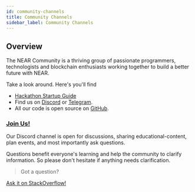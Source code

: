 ```yaml
---
id: community-channels
title: Community Channels
sidebar_label: Community Channels
---
```


## Overview

The NEAR Community is a thriving group of passionate programmers, technologists and blockchain enthusiasts working together to build a better future with NEAR.

Take a look around.  Here's you'll find

- [Hackathon Startup Guide](/docs/hackathon/startup-guide)
- Find us on [Discord](http://near.chat) or [Telegram](https://t.me/neardev).
- All our code is open source on [GitHub](https://github.com/near).

### [Join Us!](http://near.chat/)

Our Discord channel is open for discussions, sharing educational-content, plan events, and most importantly ask questions. 

Questions benefit everyone's learning and help the community to clarify information. So please don't hesitate if anything needs clarification.

>Got a question?
<a href="https://stackoverflow.com/questions/tagged/nearprotocol">
  <h8>Ask it on StackOverflow!</h8></a>
